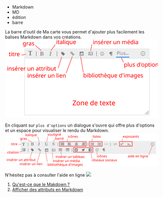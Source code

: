 - Markdown
- MD
- édition
- barre

La barre d'outil de Ma carte vous permet d'ajouter plus facilement les balises Markdown dans vos créations.
![](../../img/mdbar-small.svg)

En cliquant sur `plus d'options` un dialogue s'ouvre qui offre plus d'options et un espace pour visualiser le rendu du Markdown.
![](../../img/mdbarre.svg)

N'hésitez pas à consulter l'aide en ligne <img class="icon" src="../../img/info.svg" />

1. [Qu'est-ce que le Makdown ?](../md/markdown.md)
1. [Afficher des attributs en Markdown](./Afficher_des_attributs_en_Markdown.md)
